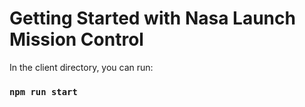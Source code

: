 # Getting Started with Nasa Launch Mission Control

In the client directory, you can run:

### `npm run start`
